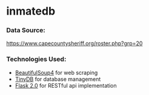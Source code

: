 # inmatedb

### Data Source: 
https://www.capecountysheriff.org/roster.php?grp=20

### Technologies Used:
+ [BeautifulSoup4](https://pypi.org/project/beautifulsoup4/#description) for web scraping
+ [TinyDB](https://tinydb.readthedocs.io/en/latest/) for database management
+ [Flask 2.0](https://flask.palletsprojects.com/en/2.0.x/api/) for RESTful api implementation
